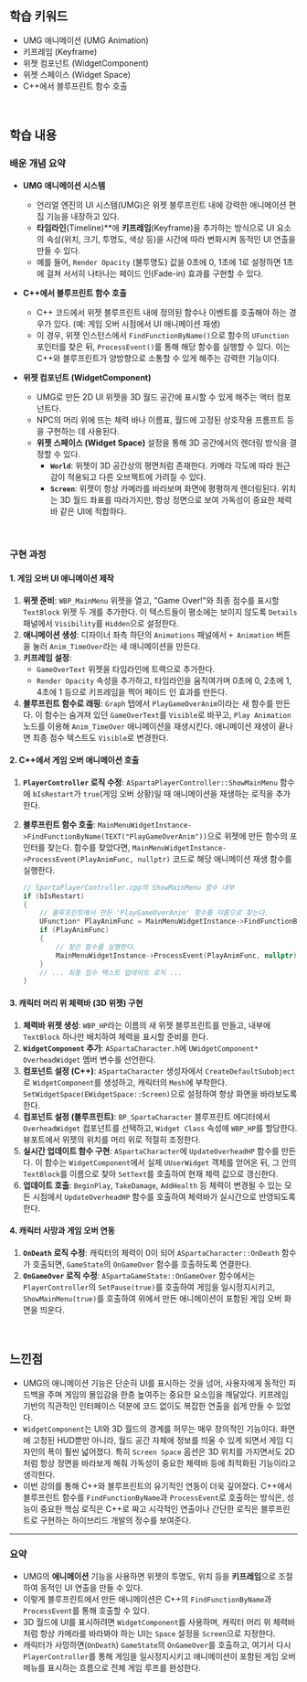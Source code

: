 ## 학습 키워드

  - UMG 애니메이션 (UMG Animation)
  - 키프레임 (Keyframe)
  - 위젯 컴포넌트 (WidgetComponent)
  - 위젯 스페이스 (Widget Space)
  - C++에서 블루프린트 함수 호출

<br/>


## 학습 내용

### 배운 개념 요약

  - **UMG 애니메이션 시스템**

      - 언리얼 엔진의 UI 시스템(UMG)은 위젯 블루프린트 내에 강력한 애니메이션 편집 기능을 내장하고 있다.
      - **타임라인**(Timeline)**에 **키프레임**(Keyframe)을 추가하는 방식으로 UI 요소의 속성(위치, 크기, 투명도, 색상 등)을 시간에 따라 변화시켜 동적인 UI 연출을 만들 수 있다.
      - 예를 들어, `Render Opacity` (불투명도) 값을 0초에 0, 1초에 1로 설정하면 1초에 걸쳐 서서히 나타나는 페이드 인(Fade-in) 효과를 구현할 수 있다.

  - **C++에서 블루프린트 함수 호출**

      - C++ 코드에서 위젯 블루프린트 내에 정의된 함수나 이벤트를 호출해야 하는 경우가 있다. (예: 게임 오버 시점에서 UI 애니메이션 재생)
      - 이 경우, 위젯 인스턴스에서 `FindFunctionByName()`으로 함수의 `UFunction` 포인터를 찾은 뒤, `ProcessEvent()`를 통해 해당 함수를 실행할 수 있다. 이는 C++와 블루프린트가 양방향으로 소통할 수 있게 해주는 강력한 기능이다.

  - **위젯 컴포넌트 (WidgetComponent)**

      - UMG로 만든 2D UI 위젯을 3D 월드 공간에 표시할 수 있게 해주는 액터 컴포넌트다.
      - NPC의 머리 위에 뜨는 체력 바나 이름표, 월드에 고정된 상호작용 프롬프트 등을 구현하는 데 사용된다.
      - **위젯 스페이스 (Widget Space)** 설정을 통해 3D 공간에서의 렌더링 방식을 결정할 수 있다.
          - **`World`**: 위젯이 3D 공간상의 평면처럼 존재한다. 카메라 각도에 따라 원근감이 적용되고 다른 오브젝트에 가려질 수 있다.
          - **`Screen`**: 위젯이 항상 카메라를 바라보며 화면에 평평하게 렌더링된다. 위치는 3D 월드 좌표를 따라가지만, 항상 정면으로 보여 가독성이 중요한 체력 바 같은 UI에 적합하다.

<br/>


### 구현 과정

#### 1. 게임 오버 UI 애니메이션 제작

1.  **위젯 준비**: `WBP_MainMenu` 위젯을 열고, "Game Over!"와 최종 점수를 표시할 `TextBlock` 위젯 두 개를 추가한다. 이 텍스트들이 평소에는 보이지 않도록 `Details` 패널에서 `Visibility`를 `Hidden`으로 설정한다.
2.  **애니메이션 생성**: 디자이너 좌측 하단의 `Animations` 패널에서 `+ Animation` 버튼을 눌러 `Anim_TimeOver`라는 새 애니메이션을 만든다.
3.  **키프레임 설정**:
      - `GameOverText` 위젯을 타임라인에 트랙으로 추가한다.
      - `Render Opacity` 속성을 추가하고, 타임라인을 움직여가며 0초에 0, 2초에 1, 4초에 1 등으로 키프레임을 찍어 페이드 인 효과를 만든다.
4.  **블루프린트 함수로 래핑**: `Graph` 탭에서 `PlayGameOverAnim`이라는 새 함수를 만든다. 이 함수는 숨겨져 있던 `GameOverText`를 `Visible`로 바꾸고, `Play Animation` 노드를 이용해 `Anim_TimeOver` 애니메이션을 재생시킨다. 애니메이션 재생이 끝나면 최종 점수 텍스트도 `Visible`로 변경한다.

#### 2. C++에서 게임 오버 애니메이션 호출

1.  **`PlayerController` 로직 수정**: `ASpartaPlayerController::ShowMainMenu` 함수에 `bIsRestart`가 `true`(게임 오버 상황)일 때 애니메이션을 재생하는 로직을 추가한다.

2.  **블루프린트 함수 호출**: `MainMenuWidgetInstance->FindFunctionByName(TEXT("PlayGameOverAnim"))`으로 위젯에 만든 함수의 포인터를 찾는다. 함수를 찾았다면, `MainMenuWidgetInstance->ProcessEvent(PlayAnimFunc, nullptr)` 코드로 해당 애니메이션 재생 함수를 실행한다.

    ```cpp
    // SpartaPlayerController.cpp의 ShowMainMenu 함수 내부
    if (bIsRestart)
    {
        // 블루프린트에서 만든 'PlayGameOverAnim' 함수를 이름으로 찾는다.
        UFunction* PlayAnimFunc = MainMenuWidgetInstance->FindFunctionByName(TEXT("PlayGameOverAnim"));
        if (PlayAnimFunc)
        {
            // 찾은 함수를 실행한다.
            MainMenuWidgetInstance->ProcessEvent(PlayAnimFunc, nullptr);
        }
        // ... 최종 점수 텍스트 업데이트 로직 ...
    }
    ```

#### 3. 캐릭터 머리 위 체력바 (3D 위젯) 구현

1.  **체력바 위젯 생성**: `WBP_HP`라는 이름의 새 위젯 블루프린트를 만들고, 내부에 `TextBlock` 하나만 배치하여 체력을 표시할 준비를 한다.
2.  **`WidgetComponent` 추가**: `ASpartaCharacter.h`에 `UWidgetComponent* OverheadWidget` 멤버 변수를 선언한다.
3.  **컴포넌트 설정 (C++)**: `ASpartaCharacter` 생성자에서 `CreateDefaultSubobject`로 `WidgetComponent`를 생성하고, 캐릭터의 `Mesh`에 부착한다. `SetWidgetSpace(EWidgetSpace::Screen)`으로 설정하여 항상 화면을 바라보도록 한다.
4.  **컴포넌트 설정 (블루프린트)**: `BP_SpartaCharacter` 블루프린트 에디터에서 `OverheadWidget` 컴포넌트를 선택하고, `Widget Class` 속성에 `WBP_HP`를 할당한다. 뷰포트에서 위젯의 위치를 머리 위로 적절히 조정한다.
5.  **실시간 업데이트 함수 구현**: `ASpartaCharacter`에 `UpdateOverheadHP` 함수를 만든다. 이 함수는 `WidgetComponent`에서 실제 `UUserWidget` 객체를 얻어온 뒤, 그 안의 `TextBlock`를 이름으로 찾아 `SetText`를 호출하여 현재 체력 값으로 갱신한다.
6.  **업데이트 호출**: `BeginPlay`, `TakeDamage`, `AddHealth` 등 체력이 변경될 수 있는 모든 시점에서 `UpdateOverheadHP` 함수를 호출하여 체력바가 실시간으로 반영되도록 한다.

#### 4. 캐릭터 사망과 게임 오버 연동

1.  **`OnDeath` 로직 수정**: 캐릭터의 체력이 0이 되어 `ASpartaCharacter::OnDeath` 함수가 호출되면, `GameState`의 `OnGameOver` 함수를 호출하도록 연결한다.
2.  **`OnGameOver` 로직 수정**: `ASpartaGameState::OnGameOver` 함수에서는 `PlayerController`의 `SetPause(true)`를 호출하여 게임을 일시정지시키고, `ShowMainMenu(true)`를 호출하여 위에서 만든 애니메이션이 포함된 게임 오버 화면을 띄운다.

<br/>


## 느낀점

  - UMG의 애니메이션 기능은 단순히 UI를 표시하는 것을 넘어, 사용자에게 동적인 피드백을 주며 게임의 몰입감을 한층 높여주는 중요한 요소임을 깨달았다. 키프레임 기반의 직관적인 인터페이스 덕분에 코드 없이도 복잡한 연출을 쉽게 만들 수 있었다.
  - `WidgetComponent`는 UI와 3D 월드의 경계를 허무는 매우 창의적인 기능이다. 화면에 고정된 HUD뿐만 아니라, 월드 공간 자체에 정보를 띄울 수 있게 되면서 게임 디자인의 폭이 훨씬 넓어졌다. 특히 `Screen Space` 옵션은 3D 위치를 가지면서도 2D처럼 항상 정면을 바라보게 해줘 가독성이 중요한 체력바 등에 최적화된 기능이라고 생각한다.
  - 이번 강의를 통해 C++와 블루프린트의 유기적인 연동이 더욱 깊어졌다. C++에서 블루프린트 함수를 `FindFunctionByName`과 `ProcessEvent`로 호출하는 방식은, 성능이 중요한 핵심 로직은 C++로 짜고 시각적인 연출이나 간단한 로직은 블루프린트로 구현하는 하이브리드 개발의 정수를 보여준다.

-----

### 요약

- UMG의 **애니메이션** 기능을 사용하면 위젯의 투명도, 위치 등을 **키프레임**으로 조절하여 동적인 UI 연출을 만들 수 있다.
- 이렇게 블루프린트에서 만든 애니메이션은 C++의 `FindFunctionByName`과 `ProcessEvent`를 통해 호출할 수 있다.
- 3D 월드에 UI를 표시하려면 `WidgetComponent`를 사용하며, 캐릭터 머리 위 체력바처럼 항상 카메라를 바라봐야 하는 UI는 `Space` 설정을 `Screen`으로 지정한다.
- 캐릭터가 사망하면(`OnDeath`) `GameState`의 `OnGameOver`를 호출하고, 여기서 다시 `PlayerController`를 통해 게임을 일시정지시키고 애니메이션이 포함된 게임 오버 메뉴를 표시하는 흐름으로 전체 게임 루프를 완성한다.
